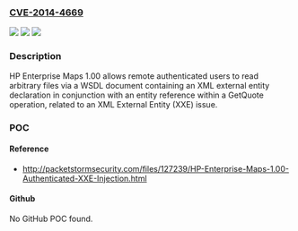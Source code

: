 ### [CVE-2014-4669](https://cve.mitre.org/cgi-bin/cvename.cgi?name=CVE-2014-4669)
![](https://img.shields.io/static/v1?label=Product&message=n%2Fa&color=blue)
![](https://img.shields.io/static/v1?label=Version&message=n%2Fa&color=blue)
![](https://img.shields.io/static/v1?label=Vulnerability&message=n%2Fa&color=brighgreen)

### Description

HP Enterprise Maps 1.00 allows remote authenticated users to read arbitrary files via a WSDL document containing an XML external entity declaration in conjunction with an entity reference within a GetQuote operation, related to an XML External Entity (XXE) issue.

### POC

#### Reference
- http://packetstormsecurity.com/files/127239/HP-Enterprise-Maps-1.00-Authenticated-XXE-Injection.html

#### Github
No GitHub POC found.

